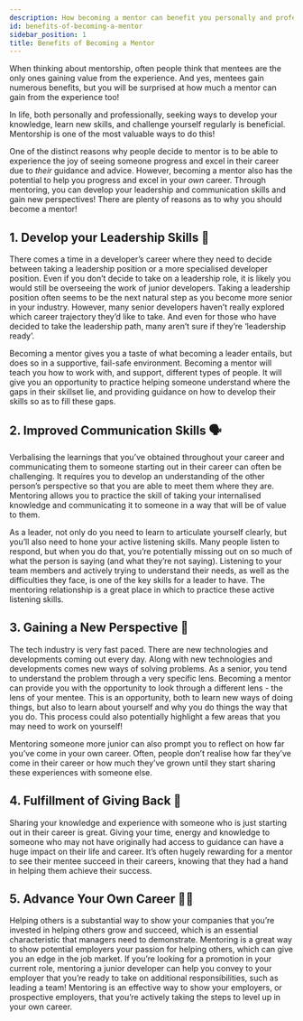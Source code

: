 ```yaml
---
description: How becoming a mentor can benefit you personally and professionally.
id: benefits-of-becoming-a-mentor
sidebar_position: 1
title: Benefits of Becoming a Mentor
---
```


<head>
    <meta property="og:title" content="Benefits of Becoming a Mentor" />
    <meta property="og:type" content="article" />
    <meta property="og:url" content="https://www.developermentoring.guide/docs/getting-started-with-mentoring/For%20Mentors/benefits-of-becoming-a-mentor" />
</head>

When thinking about mentorship, often people think that mentees are the only ones gaining value from the experience. And yes, mentees gain numerous benefits, but you will be surprised at how much a mentor can gain from the experience too!

In life, both personally and professionally, seeking ways to develop your knowledge, learn new skills, and challenge yourself regularly is beneficial. Mentorship is one of the most valuable ways to do this!

One of the distinct reasons why people decide to mentor is to be able to experience the joy of seeing someone progress and excel in their career due to *their* guidance and advice. However, becoming a mentor also has the potential to help you progress and excel in your *own* career. Through mentoring, you can develop your leadership and communication skills and gain new perspectives! There are plenty of reasons as to why you should become a mentor!

## 1. Develop your Leadership Skills 💪

There comes a time in a developer’s career where they need to decide between taking a leadership position or a more specialised developer position. Even if you don’t decide to take on a leadership role, it is likely you would still be overseeing the work of junior developers. Taking a leadership position often seems to be the next natural step as you become more senior in your industry. However, many senior developers haven’t really explored which career trajectory they’d like to take. And even for those who have decided to take the leadership path, many aren’t sure if they’re ‘leadership ready’.

Becoming a mentor gives you a taste of what becoming a leader entails, but does so in a supportive, fail-safe environment. Becoming a mentor will teach you how to work with, and support, different types of people. It will give you an opportunity to practice helping someone understand where the gaps in their skillset lie, and providing guidance on how to develop their skills so as to fill these gaps.

## 2. Improved Communication Skills 🗣

Verbalising the learnings that you’ve obtained throughout your career and communicating them to someone starting out in their career can often be challenging. It requires you to develop an understanding of the other person’s perspective so that you are able to meet them where they are. Mentoring allows you to practice the skill of taking your internalised knowledge and communicating it to someone in a way that will be of value to them.

As a leader, not only do you need to learn to articulate yourself clearly, but you’ll also need to hone your active listening skills. Many people listen to respond, but when you do that, you’re potentially missing out on so much of what the person is saying (and what they’re not saying). Listening to your team members and actively trying to understand their needs, as well as the difficulties they face, is one of the key skills for a leader to have. The mentoring relationship is a great place in which to practice these active listening skills.

## 3. Gaining a New Perspective  🔭

The tech industry is very fast paced. There are new technologies and developments coming out every day. Along with new technologies and developments comes new ways of solving problems. As a senior, you tend to understand the problem through a very specific lens. Becoming a mentor can provide you with the opportunity to look through a different lens - the lens of your mentee. This is an opportunity, both to learn new ways of doing things, but also to learn about yourself and why you do things the way that you do. This process could also potentially highlight a few areas that you may need to work on yourself!

Mentoring someone more junior can also prompt you to reflect on how far you’ve come in your own career. Often, people don’t realise how far they’ve come in their career or how much they’ve grown until they start sharing these experiences with someone else.

## 4. Fulfillment of Giving Back 🙏

Sharing your knowledge and experience with someone who is just starting out in their career is great. Giving your time, energy and knowledge to someone who may not have originally had access to guidance can have a huge impact on their life and career. It’s often hugely rewarding for a mentor to see their mentee succeed in their careers, knowing that they had a hand in helping them achieve their success.

## 5. Advance Your Own Career 🏃‍♂️

Helping others is a substantial way to show your companies that you’re invested in helping others grow and succeed, which is an essential characteristic that managers need to demonstrate. Mentoring is a great way to show potential employers your passion for helping others, which can give you an edge in the job market. If you’re looking for a promotion in your current role, mentoring a junior developer can help you convey to  your employer that you’re ready to take on additional responsibilities, such as leading a team! Mentoring is an effective way to show your employers, or prospective employers, that you’re actively taking the steps to level up in your own career.
